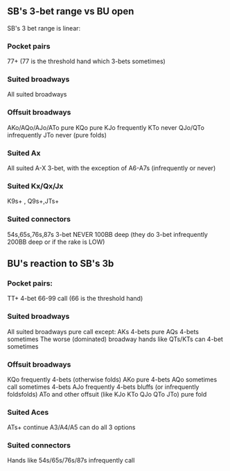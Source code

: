 
## SB's 3-bet range vs BU open

SB's 3 bet range is linear:
### Pocket pairs

77+ (77 is the threshold hand which 3-bets sometimes)

### Suited broadways
All suited broadways

### Offsuit broadways
AKo/AQo/AJo/ATo pure
KQo pure
KJo frequently
KTo never
QJo/QTo infrequently
JTo never (pure folds)

### Suited Ax
All suited A-X 3-bet, with the exception of A6-A7s (infrequently or never)

### Suited Kx/Qx/Jx
K9s+ , Q9s+,JTs+

### Suited connectors
54s,65s,76s,87s 3-bet NEVER 100BB deep (they do 3-bet infrequently 200BB deep or if the rake is LOW)


## BU's reaction to SB's 3b

### Pocket pairs:
TT+ 4-bet 
66-99 call (66 is the threshold hand)

### Suited broadways

All suited broadways pure call except:
AKs 4-bets pure
AQs 4-bets sometimes
The worse (dominated) broadway hands like QTs/KTs can 4-bet sometimes
### Offsuit broadways
KQo frequently 4-bets (otherwise folds)
AKo pure 4-bets
AQo sometimes call sometimes 4-bets
AJo frequently 4-bets bluffs (or infrequently foldsfolds)
ATo and other offsuit  (like KJo KTo QJo QTo JTo) pure fold

### Suited Aces
ATs+ continue 
A3/A4/A5 can do all 3 options

### Suited connectors
Hands like 54s/65s/76s/87s infrequently call